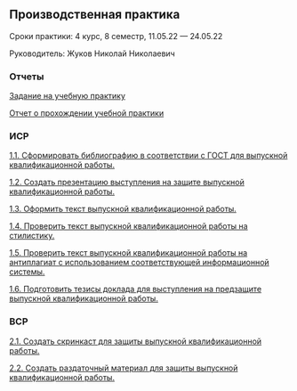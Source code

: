 ## Производственная практика
Сроки практики: 4 курс, 8 семестр, 11.05.22 — 24.05.22

Руководитель: Жуков Николай Николаевич
### Отчеты
[Задание на учебную практику]()

[Отчет о прохождении учебной практики]()
### ИСР
[1.1. Сформировать библиографию в соответствии с ГОСТ для выпускной квалификационной работы.]()

[1.2. Создать презентацию выступления на защите выпускной квалификационной работы.]()

[1.3. Оформить текст выпускной квалификационной работы.]()

[1.4. Проверить текст выпускной квалификационной работы на стилистику.]()

[1.5. Проверить текст выпускной квалификационной работы на антиплагиат с использованием соответствующей информационной системы.]()

[1.6. Подготовить тезисы доклада для выступления на предзащите выпускной квалификационной работы.]()

### ВСР

[2.1. Создать скринкаст для защиты выпускной квалификационной работы.]()

[2.2. Создать раздаточный материал для защиты выпускной квалификационной работы.]()
